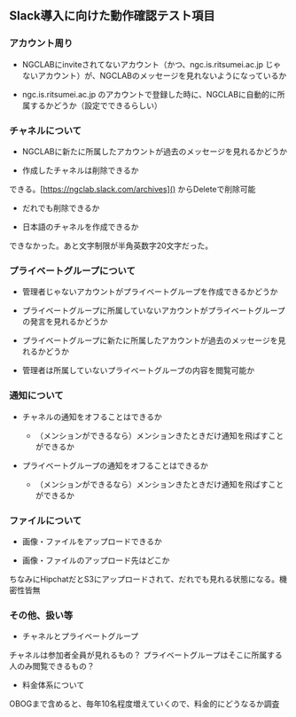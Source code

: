 Slack導入に向けた動作確認テスト項目
----

### アカウント周り

- NGCLABにinviteされてないアカウント（かつ、ngc.is.ritsumei.ac.jp じゃないアカウント）が、NGCLABのメッセージを見れないようになっているか

- ngc.is.ritsumei.ac.jp のアカウントで登録した時に、NGCLABに自動的に所属するかどうか（設定でできるらしい）

### チャネルについて

- NGCLABに新たに所属したアカウントが過去のメッセージを見れるかどうか

- 作成したチャネルは削除できるか

できる。[https://ngclab.slack.com/archives]() からDeleteで削除可能

  - だれでも削除できるか

- 日本語のチャネルを作成できるか

できなかった。あと文字制限が半角英数字20文字だった。

### プライベートグループについて

- 管理者じゃないアカウントがプライベートグループを作成できるかどうか

- プライベートグループに所属していないアカウントがプライベートグループの発言を見れるかどうか

- プライベートグループに新たに所属したアカウントが過去のメッセージを見れるかどうか
 
- 管理者は所属していないプライベートグループの内容を閲覧可能か

### 通知について


- チャネルの通知をオフることはできるか

  - （メンションができるなら）メンションきたときだけ通知を飛ばすことができるか

- プライベートグループの通知をオフることはできるか

  - （メンションができるなら）メンションきたときだけ通知を飛ばすことができるか

### ファイルについて

- 画像・ファイルをアップロードできるか

- 画像・ファイルのアップロード先はどこか

ちなみにHipchatだとS3にアップロードされて、だれでも見れる状態になる。機密性皆無

### その他、扱い等

- チャネルとプライベートグループ

チャネルは参加者全員が見れるもの？
プライベートグループはそこに所属する人のみ閲覧できるもの？

- 料金体系について

OBOGまで含めると、毎年10名程度増えていくので、料金的にどうなるか調査
